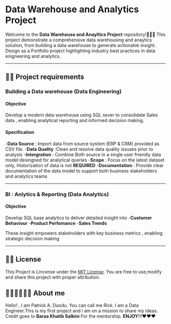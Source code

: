# Data Warehouse and Analytics Project 

Welcome to the **Data Warehouse and Anayltics Project** repository!🚀🚀🎇
This project demonstrate a comprehensive data warehousing and anaytics solution, from building a data warehouse to generate actionable insight. Design as a Portfolio project highlighting industry best practices in data enigneering and analytics.

---
## 🎇🎇 Project requirements

### Building a Data warehouse (Data Engineering)

#### Objective 
Develop a modern data warehouse using SQL sever to consolidate Sales data , enabling analytical reporting and informed decision making.

#### Specification 
-**Data Source** : Import data from source system (ERP & CRM) provided as CSV file.
-**Data Quality** :Clean and resolve data quality issuses prior to analysis
-**Intergration** : Combine Both source in a single user friendly data model desingned for analytical queries
-**Scope** : Focus on the latest dataset only, Historization of data is not **REQUIRED** 
-**Documentation** : Provide clear documentation of the data model to support both business stakeholders and analytics teams

---
### BI : Anlytics & Reporting (Data Analytics)

#### Objective
Develop SQL base analytics to deliver detailed insight into 
-**Customer Behaviour**
-**Product Perfomance**
-**Sales Trends**

These insight empowers stakeholders with key business metrics , enabling strategic decision making 

---

## 📕📕 License 
This Project is Lincense under the [MIT License](License). You are free to use,modify and share this project with proper attribution.

## 🧔🏾‍♂️🧔🏾‍♂️ About me 
Hello! , I am Patrick A. Duodu. You can call me Rick. I am a Data Engineer.This is my first project and i am on a mission to share my ideas. Credit goes to **Baraa Khatib Salkini** For the mentorship. **ENJOY**!!!❤️❤️❤️


